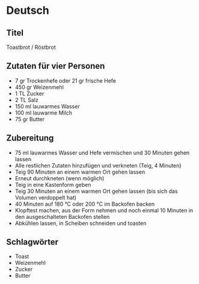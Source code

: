 # Deutsch

## Titel

Toastbrot / Röstbrot

## Zutaten für vier Personen

* 7 gr Trockenhefe oder 21 gr frische Hefe
* 450 gr Weizenmehl
* 1 TL Zucker
* 2 TL Salz
* 150 ml lauwarmes Wasser
* 100 ml lauwarme Milch
* 75 gr Butter

## Zubereitung

* 75 ml lauwarmes Wasser und Hefe vermischen und 30 Minuten gehen lassen
* Alle restlichen Zutaten hinzufügen und verkneten (Teig, 4 Minuten)
* Teig 90 Minuten an einem warmen Ort gehen lassen
* Erneut durchkneten (wenn möglich)
* Teig in eine Kastenform geben
* Teig 30 Minuten an einem warmen Ort gehen lassen (bis sich das Volumen verdoppelt hat)
* 40 Minuten auf 180 °C oder 200 °C im Backofen backen
* Klopftest machen, aus der Form nehmen und noch einmal 10 Minuten in den ausgeschalteten Backofen stellen
* Abkühlen lassen, in Scheiben schneiden und toasten

## Schlagwörter

* Toast
* Weizenmehl
* Zucker
* Butter
